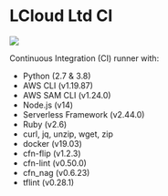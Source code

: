 # LCloud Ltd CI

[![](https://images.microbadger.com/badges/image/lcloud/ci.svg)](https://microbadger.com/images/lcloud/ci "Get your own image badge on microbadger.com")

Continuous Integration (CI) runner with:

* Python (2.7 & 3.8)
* AWS CLI (v1.19.87)
* AWS SAM CLI (v1.24.0)
* Node.js (v14)
* Serverless Framework (v2.44.0)
* Ruby (v2.6)
* curl, jq, unzip, wget, zip
* docker (v19.03)
* cfn-flip (v1.2.3)
* cfn-lint (v0.50.0)
* cfn_nag (v0.6.23)
* tflint (v0.28.1)
